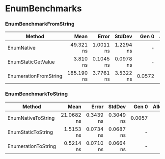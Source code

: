 # EnumBenchmarks

### EnumBenchmarkFromString

|                Method |       Mean |     Error |    StdDev |  Gen 0 | Allocated |
|---------------------- |-----------:|----------:|----------:|-------:|----------:|
|            EnumNative |  49.321 ns | 1.0011 ns | 1.2294 ns |      - |         - |
|    EnumStaticGetValue |   3.810 ns | 0.1045 ns | 0.0978 ns |      - |         - |
| EnumerationFromString | 185.190 ns | 3.7761 ns | 3.5322 ns | 0.0572 |     240 B |


### EnumBenchmarkToString
|              Method |       Mean |     Error |    StdDev |  Gen 0 | Allocated |
|-------------------- |-----------:|----------:|----------:|-------:|----------:|
|  EnumNativeToString | 21.0682 ns | 0.3439 ns | 0.3049 ns | 0.0057 |      24 B |
|  EnumStaticToString |  1.5153 ns | 0.0734 ns | 0.0687 ns |      - |         - |
| EnumerationToString |  0.5214 ns | 0.0710 ns | 0.0664 ns |      - |         - |
